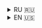 <details>
<summary>RU 🇷🇺</summary>

# Документация для school_tg_bot 🚀

## Описание проекта  
  
Этот проект представляет собой Telegram-бота, созданного для упрощения взаимодействия учеников с информацией о  
расписании и домашних заданиях 📚. Бот предоставляет пользователям возможность быстро и удобно получать актуальную  
информацию о занятиях, домашних заданиях и оценках учеников в школе.  
  
Проект нацелен на оптимизацию учебного процесса, позволяя учащимся быть в курсе своих обязанностей и обеспечивая легкий  
доступ к необходимой информации (в отличие от школьного портала 😁).  
  
### Основные функции:  
  
1. **Получение расписания**:  
   - Пользователи могут запрашивать расписание на текущий день или на неделю 📆.  

2. **Домашнее задание**:  
   - Бот позволяет пользователям видеть свои домашние задания на текущий день или на всю неделю в зависимости от  
      настроек 🛠️.  
   - Домашние задания загружаются с сайта школы, что обеспечивает актуальность данных 💾.  

3. **Настройки пользователя**:  
   - Пользователи могут настраивать предпочтения получения информации о домашних заданиях (на день или на неделю) и  
      уведомлениях (включенные или выключенные).  
   - Все настройки удобно сохраняются и могут быть изменены в любое время ⏳.  

4. **Логирование**:  
   - Все действия пользователей и ошибки логируются с помощью библиотеки `loguru`, что позволяет отслеживать работу  
      бота и быстро находить возможные проблемы 🔍.  

### Технические детали:  

- #### **Используемые библиотеки**:  
- [![  
  `Aiogram`](https://img.shields.io/badge/aiogram-3.14.0-blue?style=flat-square)](https://pypi.org/project/aiogram/) -  
  библиотека для асинхронной работы с API Telegram 📞.  
- [![  
  `Aiosqlite`](https://img.shields.io/badge/aiosqlite-0.20.0-green?style=flat-square)](https://pypi.org/project/aiosqlite/) -  
  для асинхронной работы с базами данных SQLite 🗄️.  
- [![  
  `Loguru`](https://img.shields.io/badge/loguru-0.7.3-red?style=flat-square)](https://pypi.org/project/loguru/) -  
  для логирования 🔍.  
- [![  
  `Requests`](https://img.shields.io/badge/requests-2.32.2-pink?style=flat-square)](https://pypi.org/project/requests/) -  
  для выполнения HTTP-запросов к школьному порталу для получения расписаний и  
  домашних заданий 🚀.  
- ~~[![  
  `Selenium`](https://img.shields.io/badge/selenium-4.29.0-orange?style=flat-square)](https://pypi.org/project/selenium/) -  
  для парсинга нового токена авторизации 🔑. (не используется)~~
  
### TODO-лист:
  
#### Основная работа 🛠️:
  
- [x] ([6d42](https://github.com/Lynx20wz/school_tg_bot/commit/6d4270b)) Авторизация пользователей  
- [x] ([e0ae](https://github.com/Lynx20wz/school_tg_bot/commit/e0aecf3)) Реализовать систему кэша (уже с помощью **sqlite!**)  
- [x] ([4c95](https://github.com/Lynx20wz/school_tg_bot/commit/4c95aa7b])) Реализовать систему предупреждения об отсутствии токена для домашнего задания, оценок и расписания  
- [ ] Чек-лист сборки портфеля 📝✅  
- [ ] Уведомления о полученных оценках 🔔  
- [ ] Выложить код на автономный сервер  
- [ ] Уведомления о новом дз/оценках сразу после соответствующего урока  
- [ ] Система API "моя школа" на основе ООП  
- [ ] Поддержка других школьных дневников  
- [ ] Реализовать логирование на уровне middleware  
  
#### ГДЗ 🔢✅:
  
- [ ] Автоматическая отправка ответов на цдз  
- [ ] Написать свою систему (мечта)  
- [ ] Автоматическое решение ЦДЗ  
  
#### Настройки ⚙️:

- [x] ([5f43](https://github.com/Lynx20wz/school_tg_bot/commit/5f4301fd)) Настройка дз день/неделя 🛠️  
- [x] ([5f43](https://github.com/Lynx20wz/school_tg_bot/commit/5f4301fd)) Настройка уведомлений 🔔  
  
---
### **Структура кода**:  
  
#### bin:  
  
> - `main.py` - Основная логика взаимодействия с пользователем реализована в файле  
> - `parser_school.py` - Функции для парсинга данных с сайта школы сгруппированы в файле  
> - ~~`get_token.py` - Для получения нового токена используется файл~~ (_сейчас не используется_)  
> - `KeyBoards.py` - Файл с функциями для создания клавиатур **aiogram**  
> - `Start tg bot.cmd` - Быстрый запуска бота в терминале.  
  
#### classes:  
  
> - `UserClass.py` - Класс для хранения информации о пользователе  
> - `BaseDate.py` - Класс для работы с базой данных  
  
#### handlers:  
  
> - `registration.py` - Получение токена  
> - `debug.py` - Функции для дебага  
  
### Если вы хотите внести свой вклад в проект, вы можете сделать это следующим образом:  
  
1. Создайте форк репозитория  
2. Внесите свои изменения  
3. Создайте Pull Request  
  
---  
  
### Лицензия:  
  
Этот проект лицензирован под лицензией MIT. Подробности можно найти в файле [LICENSE](LICENSE).  
  
---  
"Спасибо за внимание!" - [Lynx20wz](https://github.com/Lynx20wz)

</details>
<details>
<summary>EN 🇺🇸</summary>

# Documentation for school_tg_bot 🚀

## Project Description 
 
This project is a Telegram bot created to simplify the interaction of students with information about
schedules and homework 📚. The bot provides users with the ability to quickly and conveniently receive up-to-date
information about classes, homework, and grades of students at school. 
 
The project aims to optimize the learning process by allowing students to keep abreast of their responsibilities and providing easy
access to the necessary information (unlike the school portal 😁). 
 
### Main Functions:

1. **Getting a schedule**:
    - Users can request a schedule for the current day or for the week 📆.

2. **Homework**:
    - The bot allows users to see their homework for the current day or for the whole week,
      depending on
      the settings 🛠️.
    - Homework assignments are downloaded from the school's website, which ensures that the data is
      up-to-date 💾.

3. **User Settings**:
   - Users can customize preferences for receiving homework information (daily or weekly) and notifications (on or off).
      notifications (on or off).
   - All settings are conveniently saved and can be changed at any time ⏳.

4. **Logging**:  
   - All user actions and errors are logged using the `loguru` library, which allows you to track the work of the 
      bot and quickly find possible problems 🔍.

### Technical details:

- #### **Libraries used**: 
- [![  
  `Aiogram`](https://img.shields.io/badge/aiogram-3.14.0-blue?style=flat-square)](https://pypi.org/project/aiogram/) -  
  library for asynchronous work with Telegram API 📞.  
- [![  
  `Aiosqlite`](https://img.shields.io/badge/aiosqlite-0.20.0-green?style=flat-square)](https://pypi.org/project/aiosqlite/) -  
  for asynchronous work with SQLite databases 🗄️.  
- [![  
  `Loguru`](https://img.shields.io/badge/loguru-0.7.3-red?style=flat-square)](https://pypi.org/project/loguru/) -  
  for logging 🔍.  
- [![  
  `Requests`](https://img.shields.io/badge/requests-2.32.3-pink?style=flat-square)](https://pypi.org/project/requests/) -  
  to perform HTTP requests to the school portal to retrieve schedules and
  homework 🚀.  
- ~~[![  
  `Selenium`](https://img.shields.io/badge/selenium-4.29.0-orange?style=flat-square)](https://pypi.org/project/selenium/) -  
  to parsing a new authorization token 🔑. (not used)~~
  
### TODO list:
  
#### Main work 🛠️:

- [x] ([6d42](https://github.com/Lynx20wz/school_tg_bot/commit/6d4270b)) User authorization
- [x] ([e0ae](https://github.com/Lynx20wz/school_tg_bot/commit/e0aecf3)) Implement a cache system (already using **sqlite!**)
- [x] ([4c95](https://github.com/Lynx20wz/school_tg_bot/commit/4c95aa7b])) Implement a token warning system for homework, grades, and schedules
- [ ] Portfolio assembly checklist 📝✅
- [ ] Notifications of grades received 🔔
- [ ] Upload code to offline server
- [ ] Notifications about new assignments/assessments immediately after the corresponding lesson
- [ ] OOP-based "my school" API system
- [ ] Support for other school diaries
- [ ] Implement middleware level logging


#### GDS 🔢✅:

- [ ] Automatically send answers to gdz
- [ ] Write your own system (dream)
- [ ] Automatic solution of digital homework 

#### Settings ⚙️:

- [x] ([5f43](https://github.com/Lynx20wz/school_tg_bot/commit/5f4301fd)) Customize dz day/week 🛠️
- [x] ([5f43](https://github.com/Lynx20wz/school_tg_bot/commit/5f4301fd)) Customizing notifications 🔔

---
### **Code Structure**:

#### bin:

> - `main.py` - The basic logic of user interaction is implemented in the file
> - `parser_school.py` - Functions for parsing data from the school website are grouped in the file
> - ~~`get_token.py` - The file~~ (_not used now_) is used to get a new token.
> - `KeyBoards.py` - A file with functions for creating **aiogram** keyboards
> - `Start tg bot.cmd` - Quick start bot in terminal.

  
#### classes:  
  
> - `UserClass.py` - A class for storing user information
> - `BaseDate.py` - Class for working with database
  
#### handlers:  
  
> - `registration.py` - Getting token
> - `debug.py` - Functions for debugging

---  

### If you would like to contribute to the project, you may do so as follows:

1. Create a fork of the repository
2. Make your changes
3. Create a Pull Request
  
---  
  
### License:  
  
This project is licensed under the MIT license. Details can be found in the [LICENSE](LICENSE) file.

---
"Thank you for your attention!" - [Lynx20wz](https://github.com/Lynx20wz)
</details>